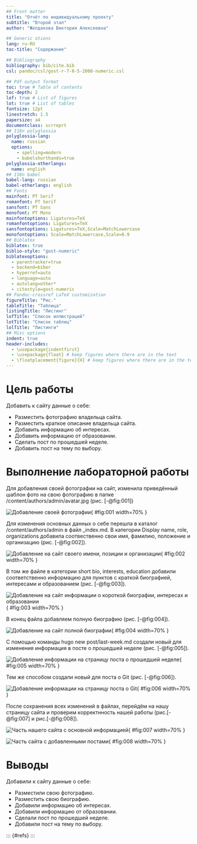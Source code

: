 ```yaml
---
## Front matter
title: "Отчёт по индивидуальному проекту"
subtitle: "Второй этап"
author: "Желдакова Виктория Алексеевна"

## Generic otions
lang: ru-RU
toc-title: "Содержание"

## Bibliography
bibliography: bib/cite.bib
csl: pandoc/csl/gost-r-7-0-5-2008-numeric.csl

## Pdf output format
toc: true # Table of contents
toc-depth: 2
lof: true # List of figures
lot: true # List of tables
fontsize: 12pt
linestretch: 1.5
papersize: a4
documentclass: scrreprt
## I18n polyglossia
polyglossia-lang:
  name: russian
  options:
	- spelling=modern
	- babelshorthands=true
polyglossia-otherlangs:
  name: english
## I18n babel
babel-lang: russian
babel-otherlangs: english
## Fonts
mainfont: PT Serif
romanfont: PT Serif
sansfont: PT Sans
monofont: PT Mono
mainfontoptions: Ligatures=TeX
romanfontoptions: Ligatures=TeX
sansfontoptions: Ligatures=TeX,Scale=MatchLowercase
monofontoptions: Scale=MatchLowercase,Scale=0.9
## Biblatex
biblatex: true
biblio-style: "gost-numeric"
biblatexoptions:
  - parentracker=true
  - backend=biber
  - hyperref=auto
  - language=auto
  - autolang=other*
  - citestyle=gost-numeric
## Pandoc-crossref LaTeX customization
figureTitle: "Рис."
tableTitle: "Таблица"
listingTitle: "Листинг"
lofTitle: "Список иллюстраций"
lotTitle: "Список таблиц"
lolTitle: "Листинги"
## Misc options
indent: true
header-includes:
  - \usepackage{indentfirst}
  - \usepackage{float} # keep figures where there are in the text
  - \floatplacement{figure}{H} # keep figures where there are in the text
---
```


# Цель работы

Добавить к сайту данные о себе:

 - Разместить фотографию владельца сайта.
 - Разместить краткое описание владельца сайта.
 - Добавить информацию об интересах.
 - Добавить информацию от образовании.
 - Сделать пост по прошедшей неделе.
 - Добавить пост на тему по выбору.

# Выполнение лабораторной работы

Для добавления своей фотографии на сайт, изменила приведённый шаблон фото на свою фотографию в папке /content/authors/admin/avatar.jpg (рис. [-@fig:001])

![Добавление своей фотографии](image/1.png){ #fig:001 width=70% }

Для изменения основных данных о себе перешла в каталог /content/authors/admin в файл _index.md. В категории Display name, role, organizations добавила соотвественно свои имя, фамилию, положение и организацию (рис. [-@fig:002]).

![Добавление на сайт своего имени, позиции и организации](image/2.png){ #fig:002 width=70% }

В том же файле в категории short bio, interests, education добавили соответственно информацию для пунктов с краткой биографией, интересами и образованием (рис. [-@fig:003]). 

![Добавление на сайт информации о короткой биографии, интересах и образовании](image/3.png){ #fig:003 width=70% }

В конец файла добавляем полную биографию (рис. [-@fig:004]). 

![Добавление на сайт полной биографии](image/4.png){ #fig:004 width=70% } 

С помощью команды hugo new post/last-week.md создали новый для изменения информация в посте о прошедшей неделе (рис. [-@fig:005]). 

![Добавление информации на страницу поста о прошедшей неделе](image/5.png){ #fig:005 width=70% }

Тем же способом создали новый для поста о Git (рис. [-@fig:006]). 

![Добавление информации на страницу поста о Git](image/6.png){ #fig:006 width=70% }

После сохранения всех изменений в файлах, перейдём на нашу страницу сайта и проверим корректнность нашей работы (рис.[-@fig:007] и рис.[-@fig:008]).

![Часть нашего сайта с основной информацией](image/7.png){ #fig:007 width=70% }

![Часть сайта с добавленными постами](image/8.png){ #fig:008 width=70% }

# Выводы

Добавили к сайту данные о себе:

 - Разместили свою фотографию.
 - Разместить свою биографию.
 - Добавили информацию об интересах.
 - Добавили информацию от образовании.
 - Сделали пост по прошедшей неделе.
 - Добавили пост на тему по выбору.

::: {#refs}
:::
